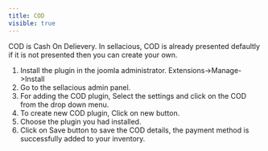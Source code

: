 ```yaml
---
title: COD
visible: true
---
```


COD is Cash On Delievery. In sellacious, COD is already presented defaultly if it is not presented then you can create your own.

1. Install the plugin in the joomla administrator. Extensions->Manage->Install
2. Go to the sellacious admin panel.
3. For adding the COD plugin, Select the settings and click on the COD from the drop down menu.
4. To create new COD plugin, Click on new button.
5. Choose the plugin you had installed.
6. Click on Save button to save the COD details, the payment method is successfully added to your inventory.
